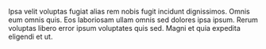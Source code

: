 Ipsa velit voluptas fugiat alias rem nobis fugit incidunt dignissimos. Omnis eum omnis quis. Eos laboriosam ullam omnis sed dolores ipsa ipsum. Rerum voluptas libero error ipsum voluptates quis sed. Magni et quia expedita eligendi et ut.